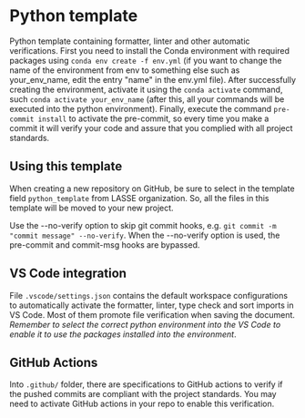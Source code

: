 # Python template

Python template containing formatter, linter and other automatic verifications. First you need to install the Conda environment with required packages using `conda env create -f env.yml` (if you want to change the name of the environment from env to something else such as your_env_name, edit the entry "name" in the env.yml file). After successfully creating the environment, activate it using the `conda activate` command, such `conda activate your_env_name` (after this, all your commands will be executed into the python environment). Finally, execute the command 
`pre-commit install` to activate the pre-commit, so every time you make a commit it will verify your code and assure that you complied with all project standards.

## Using this template

When creating a new repository on GitHub, be sure to select in the template field `python_template` from LASSE organization. So, all the files in this template will be moved to your new project.

Use the --no-verify option to skip git commit hooks, e.g. ``git commit -m "commit message" --no-verify``. When the --no-verify option is used, the pre-commit and commit-msg hooks are bypassed.

## VS Code integration

File `.vscode/settings.json` contains the default workspace configurations to automatically activate the formatter, linter, type check and sort imports in VS Code. Most of them promote file verification when saving the document. *Remember to select the correct python environment into the VS Code to enable it to use the packages installed into the environment*.

## GitHub Actions

Into `.github/` folder, there are specifications to GitHub actions to verify if the pushed commits are compliant with the project standards. You may need to activate GitHub actions in your repo to enable this verification.

